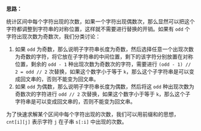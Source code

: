**思路：**

统计区间中每个字符出现的次数，如果一个字符出现偶数次，那么显然可以把这个字符都调整到字符串的对称位置，这样就不需要进行替换的开销。如果有 `odd` 个字符出现次数为奇数次，我们分类讨论：

1. 如果 `odd` 为奇数，那么说明子字符串长度为奇数，然后选择任意一个出现次数为奇数的字符，将它放在子字符串的中间位置，剩下的该字符分别放置在对称位置，剩余的 `odd - 1` 种出现次数为奇数次的字符，需要进行 `(odd - 1) // 2 = odd // 2` 次替换，如果这个数字小于等于 `k`，那么这个子字符串是可以变成回文串的，否则不能变为回文串。
2. 如果 `odd` 为偶数，那么说明子字符串长度为偶数，然后将这 `odd` 种出现次数为奇数次的字符进行 `odd // 2` 次替换，如果这个数字小于等于 `k`，那么这个子字符串是可以变成回文串的，否则不能变为回文串。

为了快速求解某个区间中每个字符出现的次数，我们可以用前缀和的思想， `cnt[i][j]` 表示字符 `j` 在子串 `s[:i]` 中出现的次数。

